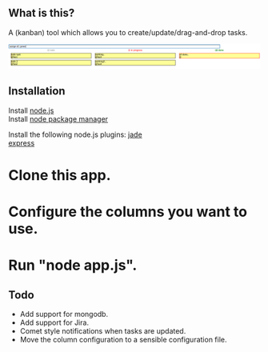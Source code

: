 What is this?
---------------

A (kanban) tool which allows you to create/update/drag-and-drop tasks. 

![preview](http://github.com/janneri/KanbanBoard/raw/master/kanban.png)

Installation
------------

Install [node.js](http://nodejs.org/)  
Install [node package manager](http://npmjs.org/) 

Install the following node.js plugins:
[jade](http://jade-lang.com/)  
[express](http://expressjs.com/)

# Clone this app. 
# Configure the columns you want to use. 
# Run "node app.js".

Todo
------------

* Add support for mongodb.
* Add support for Jira.
* Comet style notifications when tasks are updated.
* Move the column configuration to a sensible configuration file.